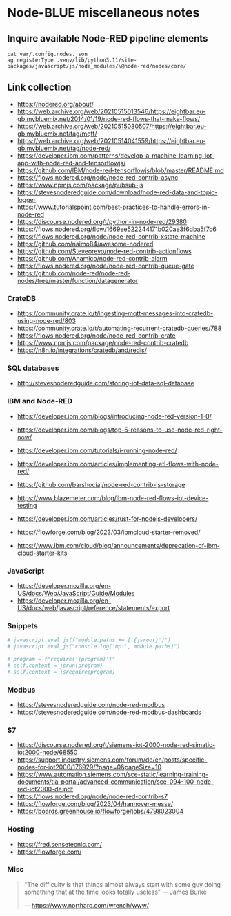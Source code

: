 # Node-BLUE miscellaneous notes

## Inquire available Node-RED pipeline elements
```shell
cat var/.config.nodes.json
ag registerType .venv/lib/python3.11/site-packages/javascript/js/node_modules/\@node-red/nodes/core/
```

## Link collection
- https://nodered.org/about/
- https://web.archive.org/web/20210515013546/https://eightbar.eu-gb.mybluemix.net/2014/01/19/node-red-flows-that-make-flows/
- https://web.archive.org/web/20210515030507/https://eightbar.eu-gb.mybluemix.net/tag/mqtt/
- https://web.archive.org/web/20210514041559/https://eightbar.eu-gb.mybluemix.net/tag/node-red/
- https://developer.ibm.com/patterns/develop-a-machine-learning-iot-app-with-node-red-and-tensorflowjs/
- https://github.com/IBM/node-red-tensorflowjs/blob/master/README.md
- https://flows.nodered.org/node/node-red-contrib-async
- https://www.npmjs.com/package/pubsub-js
- https://stevesnoderedguide.com/download/node-red-data-and-topic-logger
- https://www.tutorialspoint.com/best-practices-to-handle-errors-in-node-red
- https://discourse.nodered.org/t/python-in-node-red/29380
- https://flows.nodered.org/flow/1669ee522244171b020ae3f6dba5f7c6
- https://flows.nodered.org/node/node-red-contrib-xstate-machine
- https://github.com/naimo84/awesome-nodered
- https://github.com/Steveorevo/node-red-contrib-actionflows
- https://github.com/Anamico/node-red-contrib-alarm
- https://flows.nodered.org/node/node-red-contrib-queue-gate
- https://github.com/node-red/node-red-nodes/tree/master/function/datagenerator


### CrateDB
- https://community.crate.io/t/ingesting-mqtt-messages-into-cratedb-using-node-red/803
- https://community.crate.io/t/automating-recurrent-cratedb-queries/788
- https://flows.nodered.org/node/node-red-contrib-crate
- https://www.npmjs.com/package/node-red-contrib-cratedb
- https://n8n.io/integrations/cratedb/and/redis/

### SQL databases
- http://stevesnoderedguide.com/storing-iot-data-sql-database

### IBM and Node-RED
- https://developer.ibm.com/blogs/introducing-node-red-version-1-0/
- https://developer.ibm.com/blogs/top-5-reasons-to-use-node-red-right-now/
- https://developer.ibm.com/tutorials/i-running-node-red/
- https://developer.ibm.com/articles/implementing-etl-flows-with-node-red/
- https://github.com/barshociaj/node-red-contrib-js-storage

- https://www.blazemeter.com/blog/ibm-node-red-flows-iot-device-testing
- https://developer.ibm.com/articles/rust-for-nodejs-developers/

- https://flowforge.com/blog/2023/03/ibmcloud-starter-removed/
- https://www.ibm.com/cloud/blog/announcements/deprecation-of-ibm-cloud-starter-kits

### JavaScript
- https://developer.mozilla.org/en-US/docs/Web/JavaScript/Guide/Modules
- https://developer.mozilla.org/en-US/docs/web/javascript/reference/statements/export

### Snippets
```python
# javascript.eval_js(f"module.paths += ['{jsroot}']")
# javascript.eval_js("console.log('mp:', module.paths)")

# program = f"require('{program}')"
# self.context = jsrun(program)
# self.context = jsrequire(program)
```

### Modbus
- https://stevesnoderedguide.com/node-red-modbus
- https://stevesnoderedguide.com/node-red-modbus-dashboards

### S7
- https://discourse.nodered.org/t/siemens-iot-2000-node-red-simatic-iot2000-node/68550
- https://support.industry.siemens.com/forum/de/en/posts/specific-nodes-for-iot2000/176929/?page=0&pageSize=10
- https://www.automation.siemens.com/sce-static/learning-training-documents/tia-portal/advanced-communication/sce-094-100-node-red-iot2000-de.pdf
- https://flows.nodered.org/node/node-red-contrib-s7
- https://flowforge.com/blog/2023/04/hannover-messe/
- https://boards.greenhouse.io/flowforge/jobs/4798023004

### Hosting
- https://fred.sensetecnic.com/
- https://flowforge.com/


### Misc

> "The difficulty is that things almost always start with some guy doing something that at the time looks totally useless"
> -- James Burke
>
> -- https://www.northarc.com/wrench/www/
